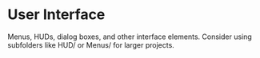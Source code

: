 # User Interface

Menus, HUDs, dialog boxes, and other interface elements. Consider using subfolders like HUD/ or Menus/ for larger projects.

